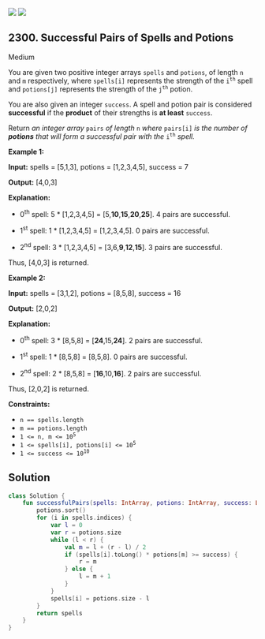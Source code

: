 [![](https://img.shields.io/github/stars/javadev/LeetCode-in-Kotlin?label=Stars&style=flat-square)](https://github.com/javadev/LeetCode-in-Kotlin)
[![](https://img.shields.io/github/forks/javadev/LeetCode-in-Kotlin?label=Fork%20me%20on%20GitHub%20&style=flat-square)](https://github.com/javadev/LeetCode-in-Kotlin/fork)

## 2300\. Successful Pairs of Spells and Potions

Medium

You are given two positive integer arrays `spells` and `potions`, of length `n` and `m` respectively, where `spells[i]` represents the strength of the <code>i<sup>th</sup></code> spell and `potions[j]` represents the strength of the <code>j<sup>th</sup></code> potion.

You are also given an integer `success`. A spell and potion pair is considered **successful** if the **product** of their strengths is **at least** `success`.

Return _an integer array_ `pairs` _of length_ `n` _where_ `pairs[i]` _is the number of **potions** that will form a successful pair with the_ <code>i<sup>th</sup></code> _spell._

**Example 1:**

**Input:** spells = [5,1,3], potions = [1,2,3,4,5], success = 7

**Output:** [4,0,3]

**Explanation:**

- 0<sup>th</sup> spell: 5 \* [1,2,3,4,5] = [5,**10**,**15**,**20**,**25**]. 4 pairs are successful.

- 1<sup>st</sup> spell: 1 \* [1,2,3,4,5] = [1,2,3,4,5]. 0 pairs are successful.

- 2<sup>nd</sup> spell: 3 \* [1,2,3,4,5] = [3,6,**9**,**12**,**15**]. 3 pairs are successful.

Thus, [4,0,3] is returned. 

**Example 2:**

**Input:** spells = [3,1,2], potions = [8,5,8], success = 16

**Output:** [2,0,2]

**Explanation:**

- 0<sup>th</sup> spell: 3 \* [8,5,8] = [**24**,15,**24**]. 2 pairs are successful.

- 1<sup>st</sup> spell: 1 \* [8,5,8] = [8,5,8]. 0 pairs are successful.

- 2<sup>nd</sup> spell: 2 \* [8,5,8] = [**16**,10,**16**]. 2 pairs are successful.

Thus, [2,0,2] is returned. 

**Constraints:**

*   `n == spells.length`
*   `m == potions.length`
*   <code>1 <= n, m <= 10<sup>5</sup></code>
*   <code>1 <= spells[i], potions[i] <= 10<sup>5</sup></code>
*   <code>1 <= success <= 10<sup>10</sup></code>

## Solution

```kotlin
class Solution {
    fun successfulPairs(spells: IntArray, potions: IntArray, success: Long): IntArray {
        potions.sort()
        for (i in spells.indices) {
            var l = 0
            var r = potions.size
            while (l < r) {
                val m = l + (r - l) / 2
                if (spells[i].toLong() * potions[m] >= success) {
                    r = m
                } else {
                    l = m + 1
                }
            }
            spells[i] = potions.size - l
        }
        return spells
    }
}
```